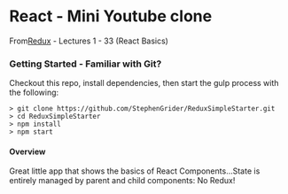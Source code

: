 # React - Mini Youtube clone

From[Redux](https://www.udemy.com/react-redux/) - Lectures 1 - 33 (React Basics)

### Getting Started - Familiar with Git?
Checkout this repo, install dependencies, then start the gulp process with the following:

```
> git clone https://github.com/StephenGrider/ReduxSimpleStarter.git
> cd ReduxSimpleStarter
> npm install
> npm start
```

#### Overview

Great little app that shows the basics of React Components...State is entirely managed by parent and child components: No Redux!
